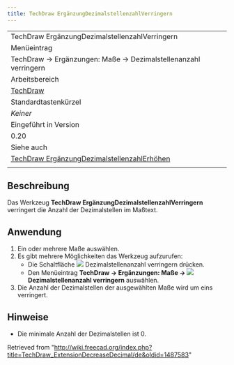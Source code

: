 ```yaml
---
title: TechDraw ErgänzungDezimalstellenzahlVerringern
---
```


|                                                                                                                             |
| --------------------------------------------------------------------------------------------------------------------------- |
| TechDraw ErgänzungDezimalstellenzahlVerringern                                                                              |
| Menüeintrag                                                                                                                 |
| TechDraw → Ergänzungen: Maße → Dezimalstellenanzahl verringern                                                              |
| Arbeitsbereich                                                                                                              |
| [TechDraw](/TechDraw_Workbench/de "TechDraw Workbench/de")                                                                  |
| Standardtastenkürzel                                                                                                        |
| _Keiner_                                                                                                                    |
| Eingeführt in Version                                                                                                       |
| 0.20                                                                                                                        |
| Siehe auch                                                                                                                  |
| [TechDraw ErgänzungDezimalstellenzahlErhöhen](/TechDraw_ExtensionIncreaseDecimal/de "TechDraw ExtensionIncreaseDecimal/de") |
|                                                                                                                             |

## Beschreibung

Das Werkzeug **TechDraw ErgänzungDezimalstellenzahlVerringern** verringert die Anzahl der Dezimalstellen im Maßtext.

## Anwendung

1. Ein oder mehrere Maße auswählen.
2. Es gibt mehrere Möglichkeiten das Werkzeug aufzurufen:
   - Die Schaltfläche ![](/images/TechDraw_ExtensionDecreaseDecimal.svg) Dezimalstellenanzahl verringern drücken.
   - Den Menüeintrag **TechDraw → Ergänzungen: Maße → ![](/images/TechDraw_ExtensionDecreaseDecimal.svg) Dezimalstellenanzahl verringern** auswählen.
3. Die Anzahl der Dezimalstellen der ausgewählten Maße wird um eins verringert.

## Hinweise

- Die minimale Anzahl der Dezimalstellen ist 0.

Retrieved from "<http://wiki.freecad.org/index.php?title=TechDraw_ExtensionDecreaseDecimal/de&oldid=1487583>"

